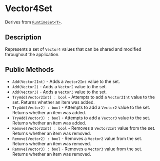 # Vector4Set

Derives from [`RuntimeSet<T>`](runtime-set.md).

## Description

Represents a set of `Vector4` values that can be shared and modified throughout the application.

## Public Methods

- `Add(Vector2Int)` - Adds a `Vector2Int` value to the set.
- `Add(Vector2)` - Adds a `Vector2` value to the set.
- `Add(Vector3)` - Adds a `Vector3` value to the set.
- `TryAdd(Vector2Int) : bool` - Attempts to add a `Vector2Int` value to the set. Returns whether an item was added.
- `TryAdd(Vector2) : bool` - Attempts to add a `Vector2` value to the set. Returns whether an item was added.
- `TryAdd(Vector3) : bool` - Attempts to add a `Vector3` value to the set. Returns whether an item was added.
- `Remove(Vector2Int) : bool` - Removes a `Vector2Int` value from the set. Returns whether an item was removed.
- `Remove(Vector2) : bool` - Removes a `Vector2` value from the set. Returns whether an item was removed.
- `Remove(Vector3) : bool` - Removes a `Vector3` value from the set. Returns whether an item was removed.
